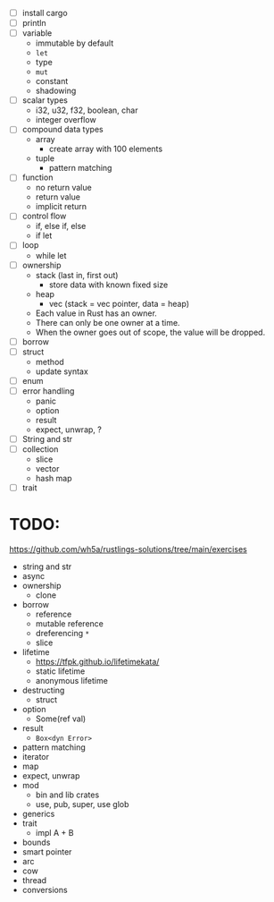 - [ ] install cargo
- [ ] println
- [ ] variable
  - immutable by default
  - `let`
  - type
  - `mut`
  - constant
  - shadowing
- [ ] scalar types
  - i32, u32, f32, boolean, char
  - integer overflow
- [ ] compound data types
  - array
    - create array with 100 elements
  - tuple
    - pattern matching
- [ ] function
  - no return value
  - return value
  - implicit return
- [ ] control flow
  - if, else if, else
  - if let
- [ ] loop
  - while let
- [ ] ownership
  - stack (last in, first out)
    - store data with known fixed size
  - heap
    - vec (stack = vec pointer, data = heap)
  - Each value in Rust has an owner.
  - There can only be one owner at a time.
  - When the owner goes out of scope, the value will be dropped.
- [ ] borrow
- [ ] struct
  - method
  - update syntax
- [ ] enum
- [ ] error handling
  - panic
  - option
  - result
  - expect, unwrap, ?
- [ ] String and str
- [ ] collection
  - slice
  - vector
  - hash map
- [ ] trait

# TODO:

https://github.com/wh5a/rustlings-solutions/tree/main/exercises

- string and str
- async
- ownership
  - clone
- borrow
  - reference
  - mutable reference
  - dreferencing `*`
  - slice
- lifetime
  - https://tfpk.github.io/lifetimekata/
  - static lifetime
  - anonymous lifetime
- destructing
  - struct
- option
  - Some(ref val)
- result
  - `Box<dyn Error>`
- pattern matching
- iterator
- map
- expect, unwrap
- mod
  - bin and lib crates
  - use, pub, super, use glob
- generics
- trait
  - impl A + B
- bounds
- smart pointer
- arc
- cow
- thread
- conversions
